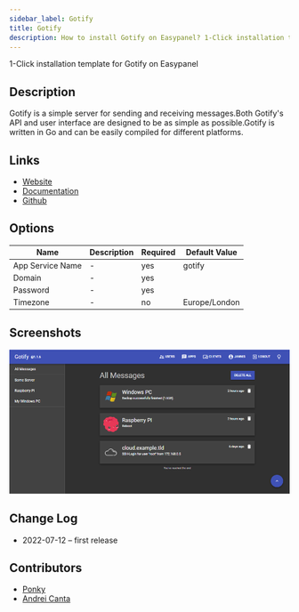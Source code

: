 ```yaml
---
sidebar_label: Gotify
title: Gotify
description: How to install Gotify on Easypanel? 1-Click installation template for Gotify on Easypanel
---
```


<!-- generated -->

1-Click installation template for Gotify on Easypanel

## Description

Gotify is a simple server for sending and receiving messages.Both Gotify's API and user interface are designed to be as simple as possible.Gotify is written in Go and can be easily compiled for different platforms.

## Links

- [Website](https://gotify.net/)
- [Documentation](https://gotify.net/docs/)
- [Github](https://github.com/gotify)

## Options

Name | Description | Required | Default Value
-|-|-|-
App Service Name | - | yes | gotify
Domain | - | yes | 
Password | - | yes | 
Timezone | - | no | Europe/London

## Screenshots

![Gotify Screenshot](./assets/screenshot.png)

## Change Log

- 2022-07-12 – first release

## Contributors

- [Ponky](https://github.com/Ponkhy)
- [Andrei Canta](https://github.com/deiucanta)
